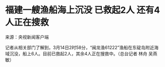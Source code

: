 # 福建一艘渔船海上沉没 已救起2人 还有4人正在搜救

来源：央视新闻客户端

记者从相关部门了解到，3月14日2时58分，“闽龙渔61222”渔船在东碇岛附近海域沉没，船上6人。目前已救起2人，其余4人正在搜救中。（总台记者 林舟
吴燕敏）


